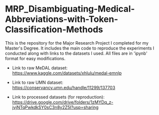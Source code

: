 # MRP_Disambiguating-Medical-Abbreviations-with-Token-Classification-Methods

This is the repository for the Major Research Project I completed for my Master's Degree. It includes the main code to reproduce the experiments I conducted along with links to the datasets I used. All files are in 'ipynb' format for easy modifications.

- Link to raw MeDAL dataset: https://www.kaggle.com/datasets/xhlulu/medal-emnlp
- Link to raw UMN dataset: https://conservancy.umn.edu/handle/11299/137703

- Link to processed datasets (for reproduction): https://drive.google.com/drive/folders/1zMYDq_z-jvjNTqPwkdkSY0sC3n8y2Z5I?usp=sharing
